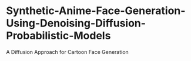 # Synthetic-Anime-Face-Generation-Using-Denoising-Diffusion-Probabilistic-Models
A Diffusion Approach for Cartoon Face Generation

